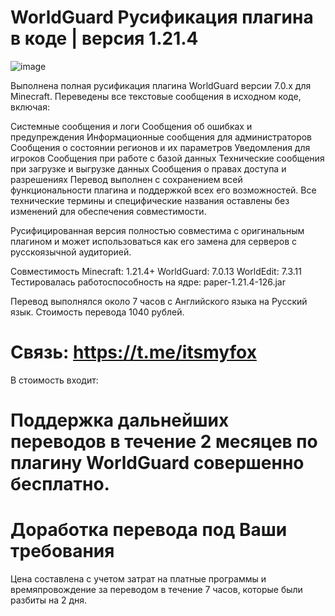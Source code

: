 # WorldGuard Русификация плагина в коде | версия 1.21.4
![image](https://github.com/user-attachments/assets/6da72e3d-1afa-4e68-919b-816d890cc34f)

Выполнена полная русификация плагина WorldGuard версии 7.0.x для Minecraft. Переведены все текстовые сообщения в исходном коде, включая:

Системные сообщения и логи
Сообщения об ошибках и предупреждения
Информационные сообщения для администраторов
Сообщения о состоянии регионов и их параметров
Уведомления для игроков
Сообщения при работе с базой данных
Технические сообщения при загрузке и выгрузке данных
Сообщения о правах доступа и разрешениях
Перевод выполнен с сохранением всей функциональности плагина и поддержкой всех его возможностей. Все технические термины и специфические названия оставлены без изменений для обеспечения совместимости.

Русифицированная версия полностью совместима с оригинальным плагином и может использоваться как его замена для серверов с русскоязычной аудиторией.

Совместимость
Minecraft: 1.21.4+
WorldGuard: 7.0.13
WorldEdit: 7.3.11
Тестировалась работоспособность на ядре: paper-1.21.4-126.jar

Перевод выполнялся около 7 часов с Английского языка на Русский язык.
Стоимость перевода 1040 рублей.
# Связь: https://t.me/itsmyfox


В стоимость входит:
# Поддержка дальнейших переводов в течение 2 месяцев по плагину WorldGuard совершенно бесплатно.
# Доработка перевода под Ваши требования

Цена составлена с учетом затрат на платные программы и времяпровождение за переводом в течение 7 часов, которые были разбиты на 2 дня.


